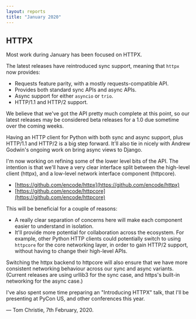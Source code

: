 ```yaml
---
layout: reports
title: "January 2020"
---
```


## HTTPX

Most work during January has been focused on HTTPX.

The latest releases have reintroduced sync support, meaning that `httpx` now provides:

* Requests feature parity, with a mostly requests-compatible API.
* Provides both standard sync APIs and async APIs.
* Async support for either `asyncio` or `trio`.
* HTTP/1.1 and HTTP/2 support.

We believe that we've got the API pretty much complete at this point, so our latest releases may be considered beta releases for a 1.0 due sometime over the coming weeks.

Having an HTTP client for Python with both sync and async support, plus HTTP/1.1 and HTTP/2 is a big step forward. It'll also tie in nicely with Andrew Godwin's ongoing work on bring async views to Django.

I'm now working on refining some of the lower level bits of the API. The intention is that we'll have a very clear interface split between the high-level client (httpx), and a low-level network interface component (httpcore).

* [https://github.com/encode/httpx](https://github.com/encode/httpx)
* [https://github.com/encode/httpcore](https://github.com/encode/httpcore)

This will be beneficial for a couple of reasons:

* A really clear separation of concerns here will make each component easier to understand in isolation.
* It'll provide more potential for collaboration across the ecosystem. For example, other Python HTTP clients could potentially switch to using `httpcore` for the core networking layer, in order to gain HTTP/2 support, without having to change their high-level APIs.

Switching the httpx backend to httpcore will also ensure that we have more consistent networking behaviour across our sync and async variants. (Current releases are using urllib3 for the sync case, and https's built-in networking for the async case.)

I've also spent some time preparing an "Introducing HTTPX" talk, that I'll be presenting at PyCon US, and other conferences this year.

&mdash; Tom Christie, 7th February, 2020.

